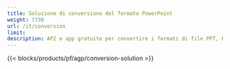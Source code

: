 ```yaml
---
title: Soluzione di conversione del formato PowerPoint
weight: 7730
url: /it/conversion
limit: 
description: API e app gratuite per convertire i formati di file PPT, PPTX, POTX, POTM e ODP
---
```


{{< blocks/products/pf/agp/conversion-solution >}} 
